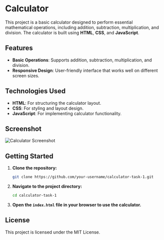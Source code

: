 # Calculator 

This project is a basic calculator designed to perform essential mathematical operations, including addition, subtraction, multiplication, and division. The calculator is built using **HTML**, **CSS**, and **JavaScript**.

## Features
- **Basic Operations**: Supports addition, subtraction, multiplication, and division.
- **Responsive Design**: User-friendly interface that works well on different screen sizes.

## Technologies Used
- **HTML**: For structuring the calculator layout.
- **CSS**: For styling and layout design.
- **JavaScript**: For implementing calculator functionality.

## Screenshot
![Calculator Screenshot](https://github.com/ajaypatil1993/Calculator_task-1/assets/113763820/d1360411-214d-4850-bcf6-fca783d06bf7)

## Getting Started

1. **Clone the repository:**
   ```bash
   git clone https://github.com/your-username/calculator-task-1.git
   ```
2. **Navigate to the project directory:**
   ```bash
   cd calculator-task-1
   ```
3. **Open the `index.html` file in your browser to use the calculator.**

## License
This project is licensed under the MIT License.
